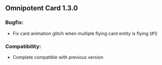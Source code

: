 ## Omnipotent Card 1.3.0

### Bugfix:
- Fix card animation glitch when multiple flying card entity is flying (#1)

### Compatibility:
- Complete compatible with previous version